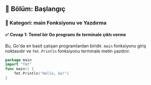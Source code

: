 ## 📘 Bölüm: Başlangıç  
### 🔹 Kategori: main Fonksiyonu ve Yazdırma  
#### ✅ Cevap 1: Temel bir Go programı ile terminale çıktı verme

Bu, Go'da en basit çalışan programlardan biridir. `main` fonksiyonu giriş noktasıdır ve `fmt.Println` fonksiyonu terminale metin yazdırır.

```go
package main
import "fmt"
func main() {
    fmt.Println("Hello, Go!")
}
```
